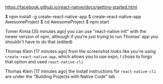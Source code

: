 https://facebook.github.io/react-native/docs/getting-started.html

$ npm install -g create-react-native-app
$ create-react-native-app AwesomeProject
$ cd AwesomeProject
$ npm start

Tomer Kimia
[35 minutes ago] 
you can use "react-native init" with the newer version of npm, although if you're just trying to run Thomas' app you shouldn't have to do that (edited)


Thomas Klein
[17 minutes ago] 
from the screenshot looks like you're using `create-react-native-app`, which allows you to use expo, I chose to forgo that option and used `react-native-cli`


Thomas Klein [17 minutes ago] 
the install instructions for `react-native-cli` are under the "Building Projects with Native Code" tab

